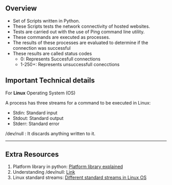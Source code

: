 ## Overview
* Set of Scripts written in Python.
* These Scripts tests the network connectivity of hosted websites.
* Tests are carried out with the use of Ping command line utility.
* These commands are executed as processes.
* The results of these processes are evaluated to determine if the connection was successful
* These results are called status codes
    * 0: Represents Succesfull connections
    * 1-250+: Represents unsuccessfull conecctions



## Important Technical details 
For **Linux** Operating System (OS)

A process has three streams for a command to be executed in Linux:
   * Stdin: Standard input
   * Stdout: Standard output
   * Stderr: Standard error

/dev/null : It discards anything written to it.

---

## Extra Resources
1. Platform library in python: [Platform library explained](https://docs.python.org/2/library/platform.html)
2. Understanding /dev/null: [Link](https://medium.com/@codenameyau/step-by-step-breakdown-of-dev-null-a0f516f53158)
3. Linux standard streams: [Different standard streams in Linux OS](https://medium.com/@codenameyau/step-by-step-breakdown-of-dev-null-a0f516f53158)